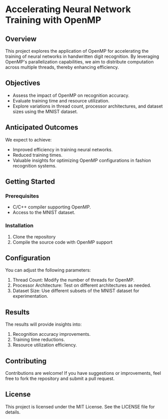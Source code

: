 # Accelerating Neural Network Training with OpenMP

## Overview

This project explores the application of OpenMP for accelerating the training of neural networks in handwritten digit recognition. By leveraging OpenMP's parallelization capabilities, we aim to distribute computation across multiple threads, thereby enhancing efficiency.

## Objectives

- Assess the impact of OpenMP on recognition accuracy.
- Evaluate training time and resource utilization.
- Explore variations in thread count, processor architectures, and dataset sizes using the MNIST dataset.

## Anticipated Outcomes

We expect to achieve:
- Improved efficiency in training neural networks.
- Reduced training times.
- Valuable insights for optimizing OpenMP configurations in fashion recognition systems.

## Getting Started

### Prerequisites

- C/C++ compiler supporting OpenMP.
- Access to the MNIST dataset.

### Installation

1. Clone the repository
2. Compile the source code with OpenMP support

## Configuration

You can adjust the following parameters:

1. Thread Count: Modify the number of threads for OpenMP.
2. Processor Architecture: Test on different architectures as needed.
3. Dataset Size: Use different subsets of the MNIST dataset for experimentation.

## Results

The results will provide insights into:

1. Recognition accuracy improvements.
2. Training time reductions.
3. Resource utilization efficiency.

## Contributing

Contributions are welcome! If you have suggestions or improvements, feel free to fork the repository and submit a pull request.

## License

This project is licensed under the MIT License. See the LICENSE file for details.
